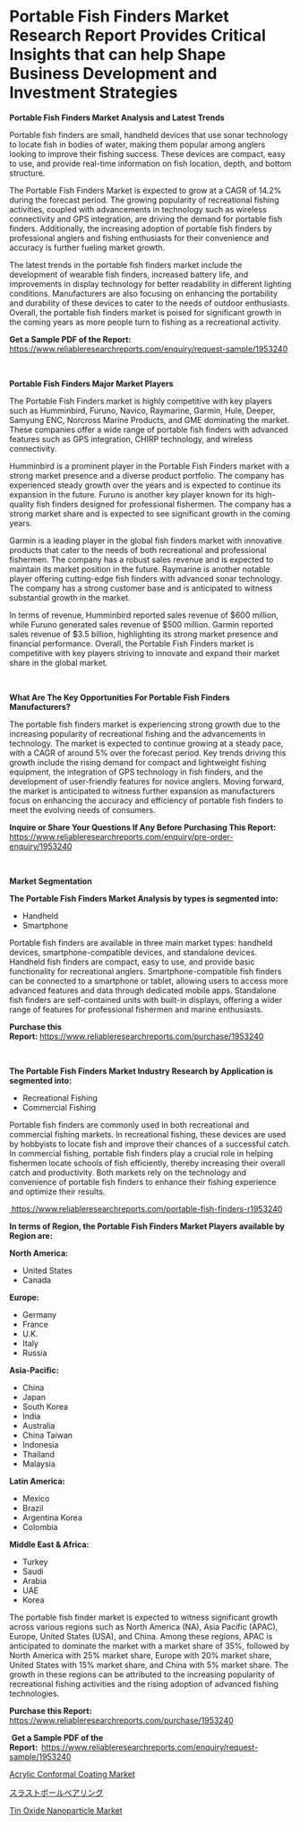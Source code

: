 <p><h1>Portable Fish Finders Market Research Report Provides Critical Insights that can help Shape Business Development and Investment Strategies</h1></p><p><strong>Portable Fish Finders Market Analysis and Latest Trends</strong></p>
<p><p>Portable fish finders are small, handheld devices that use sonar technology to locate fish in bodies of water, making them popular among anglers looking to improve their fishing success. These devices are compact, easy to use, and provide real-time information on fish location, depth, and bottom structure.</p><p>The Portable Fish Finders Market is expected to grow at a CAGR of 14.2% during the forecast period. The growing popularity of recreational fishing activities, coupled with advancements in technology such as wireless connectivity and GPS integration, are driving the demand for portable fish finders. Additionally, the increasing adoption of portable fish finders by professional anglers and fishing enthusiasts for their convenience and accuracy is further fueling market growth.</p><p>The latest trends in the portable fish finders market include the development of wearable fish finders, increased battery life, and improvements in display technology for better readability in different lighting conditions. Manufacturers are also focusing on enhancing the portability and durability of these devices to cater to the needs of outdoor enthusiasts. Overall, the portable fish finders market is poised for significant growth in the coming years as more people turn to fishing as a recreational activity.</p></p>
<p><strong>Get a Sample PDF of the Report:&nbsp;</strong> <a href="https://www.reliableresearchreports.com/enquiry/request-sample/1953240">https://www.reliableresearchreports.com/enquiry/request-sample/1953240</a></p>
<p>&nbsp;</p>
<p><strong>Portable Fish Finders Major Market Players</strong></p>
<p><p>The Portable Fish Finders market is highly competitive with key players such as Humminbird, Furuno, Navico, Raymarine, Garmin, Hule, Deeper, Samyung ENC, Norcross Marine Products, and GME dominating the market. These companies offer a wide range of portable fish finders with advanced features such as GPS integration, CHIRP technology, and wireless connectivity.</p><p>Humminbird is a prominent player in the Portable Fish Finders market with a strong market presence and a diverse product portfolio. The company has experienced steady growth over the years and is expected to continue its expansion in the future. Furuno is another key player known for its high-quality fish finders designed for professional fishermen. The company has a strong market share and is expected to see significant growth in the coming years.</p><p>Garmin is a leading player in the global fish finders market with innovative products that cater to the needs of both recreational and professional fishermen. The company has a robust sales revenue and is expected to maintain its market position in the future. Raymarine is another notable player offering cutting-edge fish finders with advanced sonar technology. The company has a strong customer base and is anticipated to witness substantial growth in the market.</p><p>In terms of revenue, Humminbird reported sales revenue of $600 million, while Furuno generated sales revenue of $500 million. Garmin reported sales revenue of $3.5 billion, highlighting its strong market presence and financial performance. Overall, the Portable Fish Finders market is competitive with key players striving to innovate and expand their market share in the global market.</p></p>
<p>&nbsp;</p>
<p><strong>What Are The Key Opportunities For Portable Fish Finders Manufacturers?</strong></p>
<p><p>The portable fish finders market is experiencing strong growth due to the increasing popularity of recreational fishing and the advancements in technology. The market is expected to continue growing at a steady pace, with a CAGR of around 5% over the forecast period. Key trends driving this growth include the rising demand for compact and lightweight fishing equipment, the integration of GPS technology in fish finders, and the development of user-friendly features for novice anglers. Moving forward, the market is anticipated to witness further expansion as manufacturers focus on enhancing the accuracy and efficiency of portable fish finders to meet the evolving needs of consumers.</p></p>
<p><strong>Inquire or Share Your Questions If Any Before Purchasing This Report:</strong> <a href="https://www.reliableresearchreports.com/enquiry/pre-order-enquiry/1953240">https://www.reliableresearchreports.com/enquiry/pre-order-enquiry/1953240</a></p>
<p>&nbsp;</p>
<p><strong>Market Segmentation</strong></p>
<p><strong>The Portable Fish Finders Market Analysis by types is segmented into:</strong></p>
<p><ul><li>Handheld</li><li>Smartphone</li></ul></p>
<p><p>Portable fish finders are available in three main market types: handheld devices, smartphone-compatible devices, and standalone devices. Handheld fish finders are compact, easy to use, and provide basic functionality for recreational anglers. Smartphone-compatible fish finders can be connected to a smartphone or tablet, allowing users to access more advanced features and data through dedicated mobile apps. Standalone fish finders are self-contained units with built-in displays, offering a wider range of features for professional fishermen and marine enthusiasts.</p></p>
<p><strong>Purchase this Report:&nbsp;</strong><a href="https://www.reliableresearchreports.com/purchase/1953240">https://www.reliableresearchreports.com/purchase/1953240</a></p>
<p>&nbsp;</p>
<p><strong>The Portable Fish Finders Market Industry Research by Application is segmented into:</strong></p>
<p><ul><li>Recreational Fishing</li><li>Commercial Fishing</li></ul></p>
<p><p>Portable fish finders are commonly used in both recreational and commercial fishing markets. In recreational fishing, these devices are used by hobbyists to locate fish and improve their chances of a successful catch. In commercial fishing, portable fish finders play a crucial role in helping fishermen locate schools of fish efficiently, thereby increasing their overall catch and productivity. Both markets rely on the technology and convenience of portable fish finders to enhance their fishing experience and optimize their results.</p></p>
<p><a href="https://www.reliableresearchreports.com/portable-fish-finders-r1953240">&nbsp;https://www.reliableresearchreports.com/portable-fish-finders-r1953240</a></p>
<p><strong>In terms of Region, the Portable Fish Finders Market Players available by Region are:</strong></p>
<p>
    <p> <strong> North America: </strong>
        <ul>
            <li>United States</li>
            <li>Canada</li>
        </ul>
        </p> 
    <p> <strong> Europe: </strong>
        <ul>
            <li>Germany</li>
            <li>France</li>
            <li>U.K.</li>
            <li>Italy</li>
            <li>Russia</li>
        </ul>
        </p> 
    <p> <strong> Asia-Pacific: </strong>
        <ul>
            <li>China</li>
            <li>Japan</li>
            <li>South Korea</li>
            <li>India</li>
            <li>Australia</li>
            <li>China Taiwan</li>
            <li>Indonesia</li>
            <li>Thailand</li>
            <li>Malaysia</li>
        </ul>
        </p> 
    <p> <strong> Latin America: </strong>
        <ul>
            <li>Mexico</li>
            <li>Brazil</li>
            <li>Argentina Korea</li>
            <li>Colombia</li>
        </ul>
        </p> 
    <p> <strong> Middle East & Africa: </strong>
        <ul>
            <li>Turkey</li>
            <li>Saudi</li>
            <li>Arabia</li>
            <li>UAE</li>
            <li>Korea</li>
        </ul>
    </p>
    </p>
<p><p>The portable fish finder market is expected to witness significant growth across various regions such as North America (NA), Asia Pacific (APAC), Europe, United States (USA), and China. Among these regions, APAC is anticipated to dominate the market with a market share of 35%, followed by North America with 25% market share, Europe with 20% market share, United States with 15% market share, and China with 5% market share. The growth in these regions can be attributed to the increasing popularity of recreational fishing activities and the rising adoption of advanced fishing technologies.</p></p>
<p><strong>Purchase this Report: </strong><a href="https://www.reliableresearchreports.com/purchase/1953240">https://www.reliableresearchreports.com/purchase/1953240</a></p>
<p>&nbsp;<strong>Get a Sample PDF of the Report:&nbsp;&nbsp;</strong><a href="https://www.reliableresearchreports.com/enquiry/request-sample/1953240">https://www.reliableresearchreports.com/enquiry/request-sample/1953240</a></p>
<p><strong></strong></p>
<p><p><a href="https://www.linkedin.com/pulse/acrylic-conformal-coating-market-size-furnishes-valuable-information-btyne?trackingId=0YblnrshZXrn3feJVAfWXQ%3D%3D">Acrylic Conformal Coating Market</a></p><p><a href="https://medium.com/@izaiahbartell/%E3%82%B9%E3%83%A9%E3%82%B9%E3%83%88%E3%83%9C%E3%83%BC%E3%83%AB%E3%83%99%E3%82%A2%E3%83%AA%E3%83%B3%E3%82%B0%E5%B8%82%E5%A0%B4%E3%81%AE%E3%82%A4%E3%83%B3%E3%82%B5%E3%82%A4%E3%83%88-%E5%B8%82%E5%A0%B4%E5%8B%95%E5%90%91-%E6%88%90%E9%95%B7-2024%E5%B9%B4%E3%81%8B%E3%82%892031%E5%B9%B4%E3%81%AE%E4%BA%88%E6%B8%AC-499b63e1e7b9">スラストボールベアリング</a></p><p><a href="https://www.linkedin.com/pulse/tin-oxide-nanoparticle-market-share-amp-new-trends-analysis-3piwe?trackingId=8Q1HSXlCrXRL%2FwDE3MPMwA%3D%3D">Tin Oxide Nanoparticle Market</a></p></p>